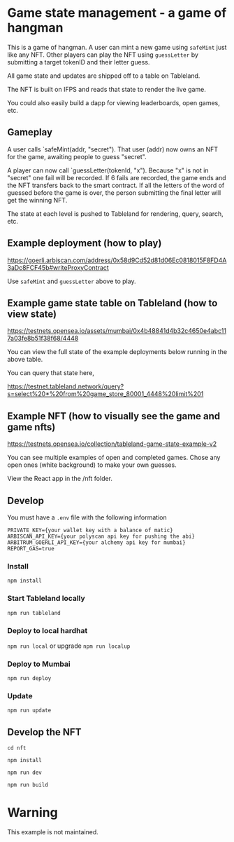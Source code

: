 # Game state management - a game of hangman

This is a game of hangman. A user can mint a new game using `safeMint` just like any NFT. Other players can play the NFT using `guessLetter` by submitting a target tokenID and their letter guess. 

All game state and updates are shipped off to a table on Tableland. 

The NFT is built on IFPS and reads that state to render the live game. 

You could also easily build a dapp for viewing leaderboards, open games, etc. 

## Gameplay

A user calls `safeMint(addr, "secret"). That user (addr) now owns an NFT for the game, awaiting people to guess "secret".

A player can now call `guessLetter(tokenId, "x"). Because "x" is not in "secret" one fail will be recorded. If 6 fails are recorded, the game ends and the NFT transfers back to the smart contract. If all the letters of the word of guessed before the game is over, the person submitting the final letter will get the winning NFT.

The state at each level is pushed to Tableland for rendering, query, search, etc. 

## Example deployment (how to play)

https://goerli.arbiscan.com/address/0x58d9Cd52d81d06Ec0818015F8FD4A3aDc8FCF45b#writeProxyContract

Use `safeMint` and `guessLetter` above to play.

## Example game state table on Tableland (how to view state)

https://testnets.opensea.io/assets/mumbai/0x4b48841d4b32c4650e4abc117a03fe8b51f38f68/4448

You can view the full state of the example deployments below running in the above table. 

You can query that state here,

https://testnet.tableland.network/query?s=select%20*%20from%20game_store_80001_4448%20limit%201

## Example NFT (how to visually see the game and game nfts)

https://testnets.opensea.io/collection/tableland-game-state-example-v2

You can see multiple examples of open and completed games. Chose any open ones (white background) to make your own guesses. 

View the React app in the /nft folder.

## Develop

You must have a `.env` file with the following information

```
PRIVATE_KEY={your wallet key with a balance of matic}
ARBISCAN_API_KEY={your polyscan api key for pushing the abi}
ARBITRUM_GOERLI_API_KEY={your alchemy api key for mumbai}
REPORT_GAS=true
```

### Install

`npm install`

### Start Tableland locally

`npm run tableland`

### Deploy to local hardhat

`npm run local` or upgrade `npm run localup`

### Deploy to Mumbai

`npm run deploy`

### Update

`npm run update`

## Develop the NFT

`cd nft`

`npm install`

`npm run dev`

`npm run build`

# Warning

This example is not maintained.
